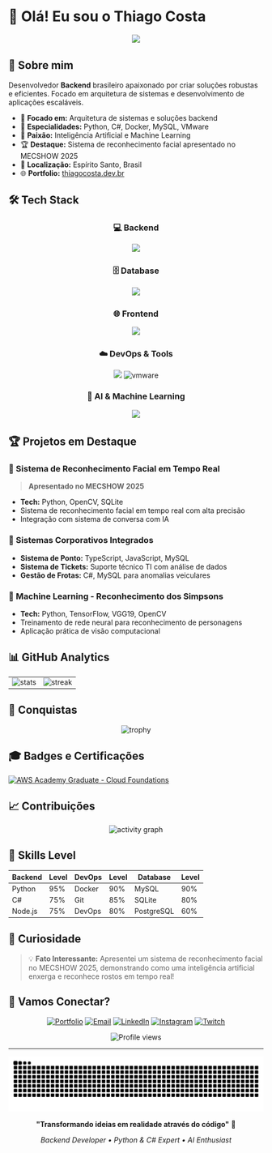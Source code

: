 # 👋 Olá! Eu sou o Thiago Costa

<div align="center">
  <img src="https://readme-typing-svg.herokuapp.com/?font=Righteous&size=35&center=true&vCenter=true&width=600&height=70&duration=4000&lines=Backend+Developer;Python+%26+C%23+Specialist;AI+%26+Machine+Learning;Building+Scalable+Solutions;&color=8A2BE2" />
</div>

## 🚀 Sobre mim

Desenvolvedor **Backend** brasileiro apaixonado por criar soluções robustas e eficientes. Focado em arquitetura de sistemas e desenvolvimento de aplicações escaláveis.

- 🔭 **Focado em:** Arquitetura de sistemas e soluções backend
- 🎯 **Especialidades:** Python, C#, Docker, MySQL, VMware
- 🤖 **Paixão:** Inteligência Artificial e Machine Learning
- 🏆 **Destaque:** Sistema de reconhecimento facial apresentado no MECSHOW 2025
- 📍 **Localização:** Espírito Santo, Brasil
- 🌐 **Portfolio:** [thiagocosta.dev.br](https://thiagocosta.dev.br)

## 🛠️ Tech Stack

<div align="center">

### 💻 Backend
<div>
  <img src="https://skillicons.dev/icons?i=python,cs,nodejs" height="50"/>
</div>

### 🗄️ Database
<div>
  <img src="https://skillicons.dev/icons?i=mysql,sqlite,postgres,mongodb" height="50"/>
</div>

### 🌐 Frontend
<div>
  <img src="https://skillicons.dev/icons?i=react,typescript,tailwind,html,css" height="50"/>
</div>

### ☁️ DevOps & Tools
<div>
  <img src="https://skillicons.dev/icons?i=docker,git,vscode,postman" height="50"/>
  <img src="https://skills.syvixor.com/api/icons?i=vmware" height="50" alt="vmware"/>
</div>

### 🤖 AI & Machine Learning
<div>
  <img src="https://skillicons.dev/icons?i=opencv,tensorflow,python" height="50"/>
</div>

</div>

## 🏆 Projetos em Destaque

### 🤖 Sistema de Reconhecimento Facial em Tempo Real
> **Apresentado no MECSHOW 2025**
- **Tech:** Python, OpenCV, SQLite
- Sistema de reconhecimento facial em tempo real com alta precisão
- Integração com sistema de conversa com IA

### 🎯 Sistemas Corporativos Integrados
- **Sistema de Ponto:** TypeScript, JavaScript, MySQL
- **Sistema de Tickets:** Suporte técnico TI com análise de dados
- **Gestão de Frotas:** C#, MySQL para anomalias veiculares

### 🧠 Machine Learning - Reconhecimento dos Simpsons
- **Tech:** Python, TensorFlow, VGG19, OpenCV
- Treinamento de rede neural para reconhecimento de personagens
- Aplicação prática de visão computacional

## 📊 GitHub Analytics

<div align="center">
  <table>
    <tr>
      <td><img src="https://github-readme-stats.vercel.app/api?username=thiagocaltoe&hide_title=false&hide_rank=false&show_icons=true&include_all_commits=true&count_private=true&disable_animations=false&theme=tokyonight&locale=pt-br&hide_border=true&bg_color=0D1117" height="165" alt="stats" /></td>
      <td><img src="https://streak-stats.demolab.com?user=thiagocaltoe&locale=pt-br&mode=weekly&theme=tokyonight&hide_border=true&border_radius=5&background=0D1117" height="165" alt="streak" /></td>
    </tr>
  </table>
</div>

## 🏅 Conquistas

<div align="center">
  <img src="https://github-profile-trophy.vercel.app/?username=thiagocaltoe&theme=tokyonight&no-frame=true&no-bg=true&margin-w=4&row=2&column=4" alt="trophy" />
</div>

## 🎓 Badges e Certificações

<div align="left">
  <a href="https://www.credly.com/badges/90171a70-4c9b-4533-b15b-a339693365c9" target="_blank">
    <img src="https://images.credly.com/size/110x110/images/e3541a0c-dd4a-4820-8052-5001006efc85/blob" alt="AWS Academy Graduate - Cloud Foundations" width="110" height="110"/>
  </a>
</div>

## 📈 Contribuições

<div align="center">
  <img src="https://github-readme-activity-graph.vercel.app/graph?username=thiagocaltoe&theme=tokyo-night&bg_color=0D1117&color=7c3aed&line=8b5cf6&point=a855f7&area=true&hide_border=true" alt="activity graph" />
</div>

## 🎯 Skills Level

<div align="center">

| **Backend** | **Level** | **DevOps** | **Level** | **Database** | **Level** |
|-------------|-----------|------------|-----------|--------------|-----------|
| Python      | 95%       | Docker     | 90%       | MySQL        | 90%       |
| C#          | 75%       | Git        | 85%       | SQLite       | 80%       |
| Node.js     | 75%       | DevOps     | 80%       | PostgreSQL   | 60%       |

</div>

## 🌟 Curiosidade

> 💡 **Fato Interessante:** Apresentei um sistema de reconhecimento facial no MECSHOW 2025, demonstrando como uma inteligência artificial enxerga e reconhece rostos em tempo real!

## 🤝 Vamos Conectar?

<div align="center">
  
[![Portfolio](https://img.shields.io/badge/Portfolio-thiagocosta.dev.br-8A2BE2?style=for-the-badge&logo=firefox&logoColor=white)](https://thiagocosta.dev.br)
[![Email](https://img.shields.io/badge/Email-contato@cloudberry.dev.br-red?style=for-the-badge&logo=gmail&logoColor=white)](mailto:contato@cloudberry.dev.br)
[![LinkedIn](https://img.shields.io/badge/LinkedIn-thiagocosta1-0077B5?style=for-the-badge&logo=linkedin&logoColor=white)](https://www.linkedin.com/in/thiagocosta1/)
[![Instagram](https://img.shields.io/badge/Instagram-thiagocaltoe-E4405F?style=for-the-badge&logo=instagram&logoColor=white)](https://www.instagram.com/thiagocaltoe/)
[![Twitch](https://img.shields.io/badge/Twitch-offredbr-9146FF?style=for-the-badge&logo=twitch&logoColor=white)](https://www.twitch.tv/offredbr)

</div>

<div align="center">
  <img src="https://komarev.com/ghpvc/?username=thiagocaltoe&style=for-the-badge&color=8A2BE2" alt="Profile views" />
</div>

---

<div align="center">
  <img src="https://raw.githubusercontent.com/thiagocaltoe/thiagocaltoe/output/snake.svg" alt="Snake animation" />
</div>

<div align="center">
  
**"Transformando ideias em realidade através do código"** 🚀

*Backend Developer • Python & C# Expert • AI Enthusiast*

</div>
